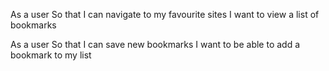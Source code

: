 As a user
So that I can navigate to my favourite sites
I want to view a list of bookmarks

As a user
So that I can save new bookmarks
I want to be able to add a bookmark to my list
